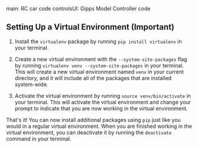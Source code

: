 main: RC car code
controlsUI: Gipps Model Controller code

## Setting Up a Virtual Environment (Important)

1. Install the `virtualenv` package by running `pip install virtualenv` in your terminal.

2. Create a new virtual environment with the `--system-site-packages` flag by running `virtualenv venv --system-site-packages` in your terminal. This will create a new virtual environment named `venv` in your current directory, and it will include all of the packages that are installed system-wide.

3. Activate the virtual environment by running `source venv/bin/activate` in your terminal. This will activate the virtual environment and change your prompt to indicate that you are now working in the virtual environment.

That's it! You can now install additional packages using `pip` just like you would in a regular virtual environment. When you are finished working in the virtual environment, you can deactivate it by running the `deactivate` command in your terminal.
